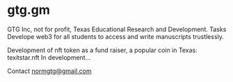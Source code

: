 # gtg.gm
GTG Inc, not for  profit, Texas Educational Research and Development.
Tasks
Develope web3 for all students to access and write manuscripts trustlessly.

Development of nft token as a fund raiser, a popular coin in Texas: texitstar.nft
In development...

Contact normgtg@gmail.com 
